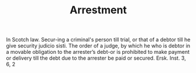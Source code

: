---
title: Arrestment
letter: A
permalink: "/definitions/bld-arrestment.html"
body: In Scotch law. Secur-ing a criminal's person till trial, or that of a debtor
  till he give security judicio sisti. The order of a judge, by which he who is debtor
  in a movable obligation to the arrester’s debt-or is prohibited to make payment
  or delivery till the debt due to the arrester be paid or secured. Ersk. Inst. 3,
  6, 2
published_at: '2018-07-07'
source: Black's Law Dictionary 2nd Ed (1910)
layout: post
---